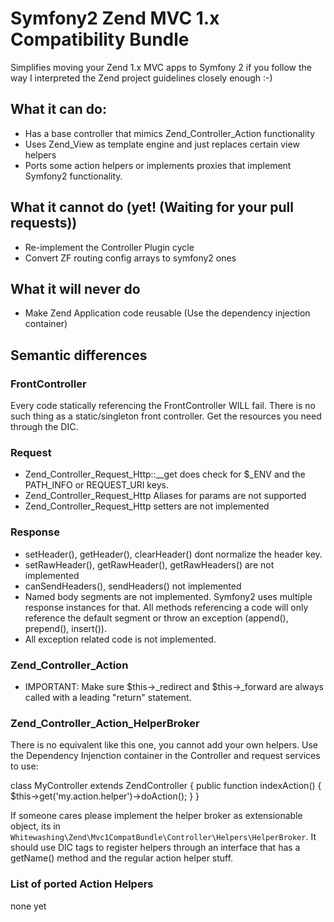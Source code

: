 # Symfony2 Zend MVC 1.x Compatibility Bundle

Simplifies moving your Zend 1.x MVC apps to Symfony 2 if you follow the way I interpreted the Zend project guidelines closely enough :-)

## What it can do:

* Has a base controller that mimics Zend_Controller_Action functionality
* Uses Zend_View as template engine and just replaces certain view helpers
* Ports some action helpers or implements proxies that implement Symfony2 functionality.

## What it cannot do (yet! (Waiting for your pull requests))

* Re-implement the Controller Plugin cycle
* Convert ZF routing config arrays to symfony2 ones

## What it will never do

* Make Zend Application code reusable (Use the dependency injection container)

## Semantic differences

### FrontController

Every code statically referencing the FrontController WILL fail. There is
no such thing as a static/singleton front controller. Get the resources you
need through the DIC.

### Request

* Zend_Controller_Request_Http::__get does check for $_ENV and the PATH_INFO or REQUEST_URI keys.
* Zend_Controller_Request_Http Aliases for params are not supported
* Zend_Controller_Request_Http setters are not implemented

### Response

* setHeader(), getHeader(), clearHeader() dont normalize the header key.
* setRawHeader(), getRawHeader(), getRawHeaders() are not implemented
* canSendHeaders(), sendHeaders() not implemented
* Named body segments are not implemented. Symfony2 uses multiple response instances for that.
  All methods referencing a code will only reference the default segment or throw an exception
  (append(), prepend(), insert()).
* All exception related code is not implemented.

### Zend_Controller_Action

* IMPORTANT: Make sure $this->_redirect and $this->_forward are always called with a leading "return" statement.

### Zend_Controller_Action_HelperBroker

There is no equivalent like this one, you cannot add your own helpers.
Use the Dependency Injenction container in the Controller and request services to use:

class MyController extends ZendController
{
    public function indexAction()
    {
        $this->get('my.action.helper')->doAction();
    }
}

If someone cares please implement the helper broker as extensionable object, its
in `Whitewashing\Zend\Mvc1CompatBundle\Controller\Helpers\HelperBroker`. It should
use DIC tags to register helpers through an interface that has a getName() method
and the regular action helper stuff.

### List of ported Action Helpers

none yet